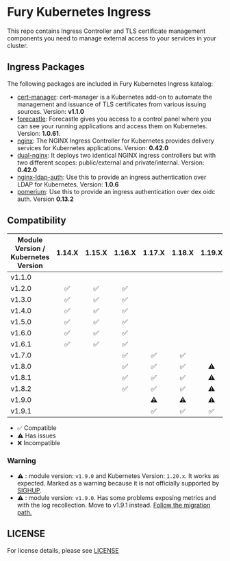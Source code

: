 # Fury Kubernetes Ingress

This repo contains Ingress Controller and TLS certificate management components you need to manage external access to
your services in your cluster.

## Ingress Packages

The following packages are included in Fury Kubernetes Ingress katalog:

- [cert-manager](katalog/cert-manager): cert-manager is a Kubernetes
add-on to automate the management and issuance of TLS certificates
from various issuing sources. Version: **v1.1.0**
- [forecastle](katalog/forecastle): Forecastle gives you access to a control
panel where you can see your running applications and access them
on Kubernetes. Version: **1.0.61**.
- [nginx](katalog/nginx): The NGINX Ingress Controller for Kubernetes
provides delivery services for Kubernetes applications. Version: **0.42.0**
- [dual-nginx](katalog/dual-nginx): It deploys two identical NGINX ingress controllers
but with two different scopes: public/external and private/internal. Version: **0.42.0**
- [nginx-ldap-auth](katalog/nginx-ldap-auth): Use this to provide an ingress authentication over LDAP for
Kubernetes. Version: **1.0.6**
- [pomerium](katalog/pomerium): Use this to provide an ingress authentication over dex oidc auth. Version **0.13.2**
  

## Compatibility

| Module Version / Kubernetes Version |       1.14.X       |       1.15.X       |       1.16.X       |       1.17.X       |       1.18.X       |       1.19.X       |  1.20.X   |
| ----------------------------------- | :----------------: | :----------------: | :----------------: | :----------------: | :----------------: | :----------------: | :-------: |
| v1.1.0                              |                    |                    |                    |                    |                    |                    |           |
| v1.2.0                              | :white_check_mark: | :white_check_mark: | :white_check_mark: |                    |                    |                    |           |
| v1.3.0                              | :white_check_mark: | :white_check_mark: | :white_check_mark: |                    |                    |                    |           |
| v1.4.0                              | :white_check_mark: | :white_check_mark: | :white_check_mark: |                    |                    |                    |           |
| v1.5.0                              | :white_check_mark: | :white_check_mark: | :white_check_mark: |                    |                    |                    |           |
| v1.6.0                              | :white_check_mark: | :white_check_mark: | :white_check_mark: |                    |                    |                    |           |
| v1.6.1                              | :white_check_mark: | :white_check_mark: | :white_check_mark: |                    |                    |                    |           |
| v1.7.0                              |                    |                    | :white_check_mark: | :white_check_mark: | :white_check_mark: |                    |           |
| v1.8.0                              |                    |                    | :white_check_mark: | :white_check_mark: | :white_check_mark: |     :warning:      |           |
| v1.8.1                              |                    |                    | :white_check_mark: | :white_check_mark: | :white_check_mark: |     :warning:      |           |
| v1.8.2                              |                    |                    | :white_check_mark: | :white_check_mark: | :white_check_mark: |     :warning:      |           |
| v1.9.0                              |                    |                    |                    |     :warning:      |     :warning:      |     :warning:      | :warning: |
| v1.9.1                              |                    |                    |                    | :white_check_mark: | :white_check_mark: | :white_check_mark: | :warning: |

- :white_check_mark: Compatible
- :warning: Has issues
- :x: Incompatible

### Warning

- :warning: : module version: `v1.9.0` and Kubernetes Version: `1.20.x`. It works as expected. Marked as a warning
because it is not officially supported by [SIGHUP](https://sighup.io).
- :warning: : module version: `v1.9.0`. Has some problems exposing metrics and with the log recollection.
Move to v1.9.1 instead. [Follow the migration path.](docs/releases/v1.9.1.md)


## LICENSE

For license details, please see [LICENSE](LICENSE)

